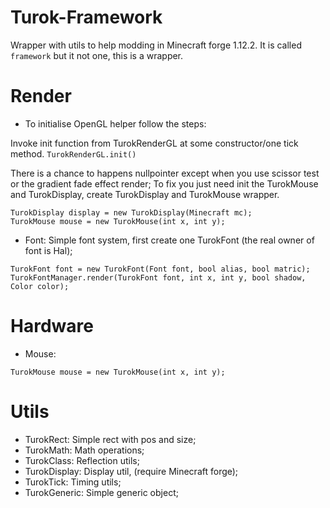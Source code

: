 # Turok-Framework
Wrapper with utils to help modding in Minecraft forge 1.12.2.
It is called `framework` but it not one, this is a wrapper.

# Render
- To initialise OpenGL helper follow the steps:

Invoke init function from TurokRenderGL at some constructor/one tick method.
`TurokRenderGL.init()`

There is a chance to happens nullpointer except when you use scissor test or the gradient fade effect render;
To fix you just need init the TurokMouse and TurokDisplay, create TurokDisplay and TurokMouse wrapper.
```
TurokDisplay display = new TurokDisplay(Minecraft mc);
TurokMouse mouse = new TurokMouse(int x, int y);
```

- Font:
Simple font system, first create one TurokFont (the real owner of font is Hal);
```
TurokFont font = new TurokFont(Font font, bool alias, bool matric);
TurokFontManager.render(TurokFont font, int x, int y, bool shadow, Color color);
```

# Hardware
- Mouse:
```
TurokMouse mouse = new TurokMouse(int x, int y);
```

# Utils
- TurokRect: Simple rect with pos and size;
- TurokMath: Math operations;
- TurokClass: Reflection utils;
- TurokDisplay: Display util, (require Minecraft forge);
- TurokTick: Timing utils;
- TurokGeneric: Simple generic object;

